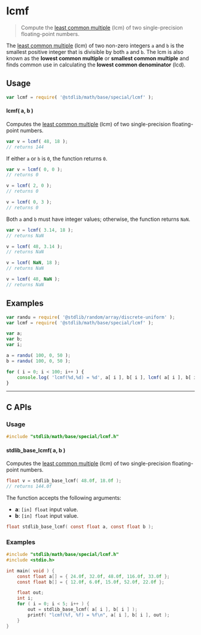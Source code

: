 <!--

@license Apache-2.0

Copyright (c) 2024 The Stdlib Authors.

Licensed under the Apache License, Version 2.0 (the "License");
you may not use this file except in compliance with the License.
You may obtain a copy of the License at

   http://www.apache.org/licenses/LICENSE-2.0

Unless required by applicable law or agreed to in writing, software
distributed under the License is distributed on an "AS IS" BASIS,
WITHOUT WARRANTIES OR CONDITIONS OF ANY KIND, either express or implied.
See the License for the specific language governing permissions and
limitations under the License.

-->

# lcmf

> Compute the [least common multiple][lcm] (lcm) of two single-precision floating-point numbers.

<!-- Section to include introductory text. Make sure to keep an empty line after the intro `section` element and another before the `/section` close. -->

<section class="intro">

The [least common multiple][lcm] (lcm) of two non-zero integers `a` and `b` is the smallest positive integer that is divisible by both `a` and `b`. The lcm is also known as the **lowest common multiple** or **smallest common multiple** and finds common use in calculating the **lowest common denominator** (lcd).

</section>

<!-- /.intro -->

<!-- Package usage documentation. -->

<section class="usage">

## Usage

```javascript
var lcmf = require( '@stdlib/math/base/special/lcmf' );
```

#### lcmf( a, b )

Computes the [least common multiple][lcm] (lcm) of two single-precision floating-point numbers.

```javascript
var v = lcmf( 48, 18 );
// returns 144
```

If either `a` or `b` is `0`, the function returns `0`.

```javascript
var v = lcmf( 0, 0 );
// returns 0

v = lcmf( 2, 0 );
// returns 0

v = lcmf( 0, 3 );
// returns 0
```

Both `a` and `b` must have integer values; otherwise, the function returns `NaN`.

```javascript
var v = lcmf( 3.14, 18 );
// returns NaN

v = lcmf( 48, 3.14 );
// returns NaN

v = lcmf( NaN, 18 );
// returns NaN

v = lcmf( 48, NaN );
// returns NaN
```

</section>

<!-- /.usage -->

<!-- Package usage notes. Make sure to keep an empty line after the `section` element and another before the `/section` close. -->

<section class="notes">

</section>

<!-- /.notes -->

<!-- Package usage examples. -->

<section class="examples">

## Examples

<!-- eslint no-undef: "error" -->

```javascript
var randu = require( '@stdlib/random/array/discrete-uniform' );
var lcmf = require( '@stdlib/math/base/special/lcmf' );

var a;
var b;
var i;

a = randu( 100, 0, 50 );
b = randu( 100, 0, 50 );

for ( i = 0; i < 100; i++ ) {
    console.log( 'lcmf(%d,%d) = %d', a[ i ], b[ i ], lcmf( a[ i ], b[ i ] ) );
}
```

</section>

<!-- /.examples -->

<!-- C interface documentation. -->

* * *

<section class="c">

## C APIs

<!-- Section to include introductory text. Make sure to keep an empty line after the intro `section` element and another before the `/section` close. -->

<section class="intro">

</section>

<!-- /.intro -->

<!-- C usage documentation. -->

<section class="usage">

### Usage

```c
#include "stdlib/math/base/special/lcmf.h"
```

#### stdlib_base_lcmf( a, b )

Computes the [least common multiple][lcm] (lcm) of two single-precision floating-point numbers.

```c
float v = stdlib_base_lcmf( 48.0f, 18.0f );
// returns 144.0f
```

The function accepts the following arguments:

-   **a**: `[in] float` input value.
-   **b**: `[in] float` input value.

```c
float stdlib_base_lcmf( const float a, const float b );
```

</section>

<!-- /.usage -->

<!-- C API usage notes. Make sure to keep an empty line after the `section` element and another before the `/section` close. -->

<section class="notes">

</section>

<!-- /.notes -->

<!-- C API usage examples. -->

<section class="examples">

### Examples

```c
#include "stdlib/math/base/special/lcmf.h"
#include <stdio.h>

int main( void ) {
    const float a[] = { 24.0f, 32.0f, 48.0f, 116.0f, 33.0f };
    const float b[] = { 12.0f, 6.0f, 15.0f, 52.0f, 22.0f };

    float out;
    int i;
    for ( i = 0; i < 5; i++ ) {
        out = stdlib_base_lcmf( a[ i ], b[ i ] );
        printf( "lcmf(%f, %f) = %f\n", a[ i ], b[ i ], out );
    }
}
```

</section>

<!-- /.examples -->

</section>

<!-- /.c -->

<!-- Section to include cited references. If references are included, add a horizontal rule *before* the section. Make sure to keep an empty line after the `section` element and another before the `/section` close. -->

<section class="references">

</section>

<!-- /.references -->

<!-- Section for related `stdlib` packages. Do not manually edit this section, as it is automatically populated. -->

<section class="related">

</section>

<!-- /.related -->

<!-- Section for all links. Make sure to keep an empty line after the `section` element and another before the `/section` close. -->

<section class="links">

[lcm]: https://en.wikipedia.org/wiki/Least_common_multiple

<!-- <related-links> -->

<!-- </related-links> -->

</section>

<!-- /.links -->
